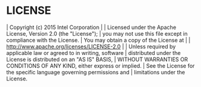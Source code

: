 LICENSE
=======

 | Copyright (c) 2015 Intel Corporation
 |
 | Licensed under the Apache License, Version 2.0 (the "License");
 | you may not use this file except in compliance with the License.
 | You may obtain a copy of the License at
 |
 |    http://www.apache.org/licenses/LICENSE-2.0
 |
 | Unless required by applicable law or agreed to in writing, software
 | distributed under the License is distributed on an "AS IS" BASIS,
 | WITHOUT WARRANTIES OR CONDITIONS OF ANY KIND, either express or implied.
 | See the License for the specific language governing permissions and
 | limitations under the License.
